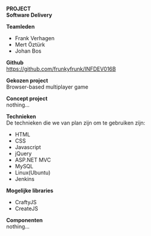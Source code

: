 <b>PROJECT</b>
<br />
<b>Software Delivery</b>
<br />

<b>Teamleden</b>
<ul>
<li>Frank Verhagen</li>
<li>Mert Öztürk</li>
<li>Johan Bos</li>
</ul>

<b>Github</b>
<br />
https://github.com/frunkyfrunk/INFDEV016B

<b>Gekozen project</b>
<br />
Browser-based multiplayer game

<b>Concept project</b>
<br />
nothing...

<b>Technieken</b>
<br>
De technieken die we van plan zijn om te gebruiken zijn:
<ul>
<li>HTML</li>
<li>CSS</li>
<li>Javascript</li>
<li>jQuery</li>
<li>ASP.NET MVC</li>
<li>MySQL</li>
<li>Linux(Ubuntu)</li>
<li>Jenkins</li>
</ul>

<b>Mogelijke libraries</b>
<ul>
<li>CraftyJS</li>
<li>CreateJS</li>
</ul>

<b>Componenten</b>
<br />
nothing...
